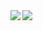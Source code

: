 <a href="https://www.joverzhang.com">
  <img align="left" src="https://github-readme-stats-beryl.vercel.app/api?username=JoverZhang&show_icons=true&count_private=true" />
</a>
<a href="https://www.joverzhang.com">
  <img align="left" src="https://github-readme-stats-beryl.vercel.app/api/top-langs/?username=JoverZhang&hide=Dockerfile,Makefile" />
</a>


<!--
**JoverZhang/JoverZhang** is a ✨ _special_ ✨ repository because its `README.md` (this file) appears on your GitHub profile.

Here are some ideas to get you started:

- 🔭 I’m currently working on ...
- 🌱 I’m currently learning ...
- 👯 I’m looking to collaborate on ...
- 🤔 I’m looking for help with ...
- 💬 Ask me about ...
- 📫 How to reach me: ...
- 😄 Pronouns: ...
- ⚡ Fun fact: ...
-->
